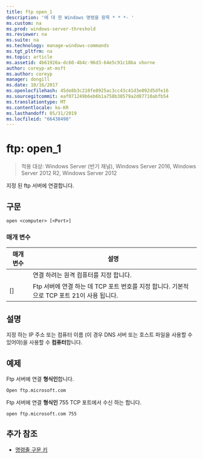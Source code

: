 ```yaml
---
title: ftp open_1
description: '에 대 한 Windows 명령을 항목 * * *- '
ms.custom: na
ms.prod: windows-server-threshold
ms.reviewer: na
ms.suite: na
ms.technology: manage-windows-commands
ms.tgt_pltfrm: na
ms.topic: article
ms.assetid: 4b61926a-dc60-4b4c-96d3-64e5c91c18ba vhorne
author: coreyp-at-msft
ms.author: coreyp
manager: dongill
ms.date: 10/16/2017
ms.openlocfilehash: 45de8b3c210fe0925ac3cc43c41d3e092d5dfe16
ms.sourcegitcommit: eaf071249b6eb6b1a758b38579a2d87710abfb54
ms.translationtype: MT
ms.contentlocale: ko-KR
ms.lasthandoff: 05/31/2019
ms.locfileid: "66438498"
---
```

# <a name="ftp-open1"></a>ftp: open_1

>적용 대상: Windows Server (반기 채널), Windows Server 2016, Windows Server 2012 R2, Windows Server 2012

지정 된 ftp 서버에 연결합니다.   
## <a name="syntax"></a>구문  
```  
open <computer> [<Port>]  
```  
### <a name="parameters"></a>매개 변수  

| 매개 변수  |                                           설명                                            |
|------------|--------------------------------------------------------------------------------------------------|
| <computer> |                연결 하려는 원격 컴퓨터를 지정 합니다.                 |
|  [<Port>]  | Ftp 서버에 연결 하는 데 TCP 포트 번호를 지정 합니다. 기본적으로 TCP 포트 21이 사용 됩니다. |

## <a name="remarks"></a>설명  
지정 하는 IP 주소 또는 컴퓨터 이름 (이 경우 DNS 서버 또는 호스트 파일을 사용할 수 있어야)을 사용할 수 **컴퓨터**합니다.  
## <a name="BKMK_Examples"></a>예제  
Ftp 서버에 연결 **형식인**합니다.  
```  
Open ftp.microsoft.com  
```  
Ftp 서버에 연결 **형식인** 755 TCP 포트에서 수신 하는 합니다.  
```  
open ftp.microsoft.com 755  
```  
## <a name="additional-references"></a>추가 참조  
-   [명령줄 구문 키](command-line-syntax-key.md)  
